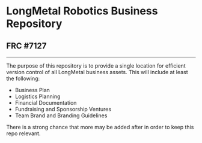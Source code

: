 # LongMetal Robotics Business Repository
## FRC #7127
---
The purpose of this repository is to provide a single location for efficient version control of all LongMetal business assets. This will include at least the following:
* Business Plan
* Logistics Planning
* Financial Documentation
* Fundraising and Sponsorship Ventures
* Team Brand and Branding Guidelines

There is a strong chance that more may be added after in order to keep this repo relevant.
